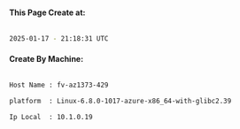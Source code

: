 
   
#### This Page Create at:

```bash

2025-01-17 - 21:18:31 UTC

```

#### Create By Machine:

```bash

Host Name : fv-az1373-429

platform  : Linux-6.8.0-1017-azure-x86_64-with-glibc2.39

Ip Local  : 10.1.0.19

```


